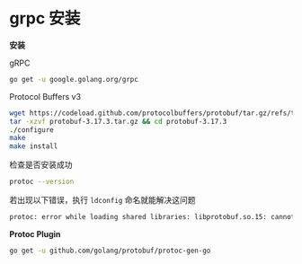 # grpc 安装

**安装**

gRPC 

```sh
go get -u google.golang.org/grpc
```

Protocol Buffers v3

```sh
wget https://codeload.github.com/protocolbuffers/protobuf/tar.gz/refs/tags/v3.17.3
tar -xzvf protobuf-3.17.3.tar.gz && cd protobuf-3.17.3
./configure
make 
make install

```

检查是否安装成功

```sh
protoc --version
```

若出现以下错误，执行 `ldconfig` 命名就能解决这问题

```sh
protoc: error while loading shared libraries: libprotobuf.so.15: cannot open shared object file: No such file or directory
```

**Protoc Plugin**

```sh
go get -u github.com/golang/protobuf/protoc-gen-go
```

